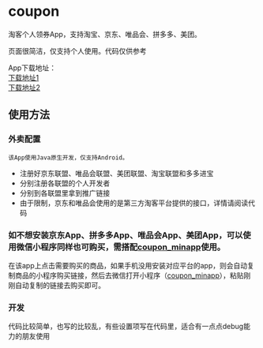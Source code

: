 # coupon
淘客个人领券App，支持淘宝、京东、唯品会、拼多多、美团。

页面很简洁，仅支持个人使用。代码仅供参考

App下载地址：<br>
[下载地址1](http://101.200.52.208/local/优惠券.apk)<br>
[下载地址2](https://raw.githubusercontent.com/leeyoshinari/coupon/main/app/version/优惠券.apk)


## 使用方法

### 外卖配置
`该App使用Java原生开发，仅支持Android。`
* 注册好京东联盟、唯品会联盟、美团联盟、淘宝联盟和多多进宝
* 分别注册各联盟的个人开发者
* 分别到各联盟里拿到推广链接
* 由于限制，京东和唯品会使用的是第三方淘客平台提供的接口，详情请阅读代码

### 如不想安装京东App、拼多多App、唯品会App、美团App，可以使用微信小程序同样也可购买，需搭配[coupon_minapp](https://github.com/leeyoshinari/coupon_minapp)使用。
在该app上点击需要购买的商品，如果手机没用安装对应平台的app，则会自动复制商品的小程序购买链接，然后去微信打开小程序（[coupon_minapp](https://github.com/leeyoshinari/coupon_minapp)），粘贴刚刚自动复制的链接去购买即可。

### 开发
代码比较简单，也写的比较乱，有些设置项写在代码里，适合有一点点debug能力的朋友使用

